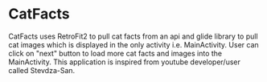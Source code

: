 # CatFacts
CatFacts uses RetroFit2 to pull cat facts from an api and glide library to pull cat images which is displayed in the only activity i.e. MainActivity. 
User can click on "next" button to load more cat facts and images into the MainActivity.
This application is inspired from youtube developer/user called Stevdza-San.

